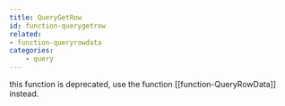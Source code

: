 ```yaml
---
title: QueryGetRow
id: function-querygetrow
related:
- function-queryrowdata
categories:
    - query
---
```


this function is deprecated, use the function [[function-QueryRowData]] instead.
